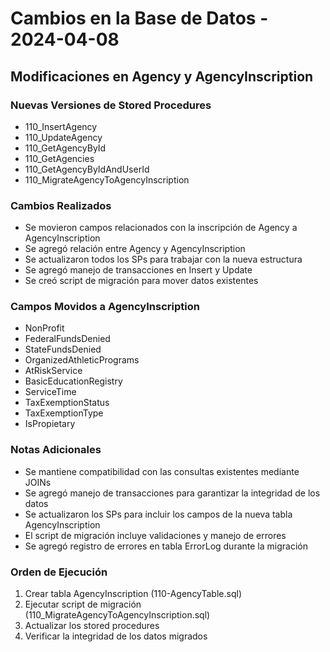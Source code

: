# Cambios en la Base de Datos - 2024-04-08

## Modificaciones en Agency y AgencyInscription

### Nuevas Versiones de Stored Procedures

- 110_InsertAgency
- 110_UpdateAgency
- 110_GetAgencyById
- 110_GetAgencies
- 110_GetAgencyByIdAndUserId
- 110_MigrateAgencyToAgencyInscription

### Cambios Realizados

- Se movieron campos relacionados con la inscripción de Agency a AgencyInscription
- Se agregó relación entre Agency y AgencyInscription
- Se actualizaron todos los SPs para trabajar con la nueva estructura
- Se agregó manejo de transacciones en Insert y Update
- Se creó script de migración para mover datos existentes

### Campos Movidos a AgencyInscription

- NonProfit
- FederalFundsDenied
- StateFundsDenied
- OrganizedAthleticPrograms
- AtRiskService
- BasicEducationRegistry
- ServiceTime
- TaxExemptionStatus
- TaxExemptionType
- IsPropietary

### Notas Adicionales

- Se mantiene compatibilidad con las consultas existentes mediante JOINs
- Se agregó manejo de transacciones para garantizar la integridad de los datos
- Se actualizaron los SPs para incluir los campos de la nueva tabla AgencyInscription
- El script de migración incluye validaciones y manejo de errores
- Se agregó registro de errores en tabla ErrorLog durante la migración

### Orden de Ejecución

1. Crear tabla AgencyInscription (110-AgencyTable.sql)
2. Ejecutar script de migración (110_MigrateAgencyToAgencyInscription.sql)
3. Actualizar los stored procedures
4. Verificar la integridad de los datos migrados
